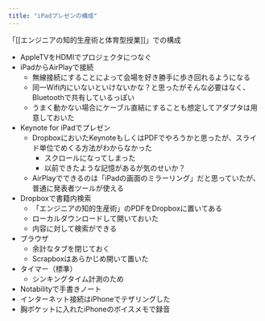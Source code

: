 ```yaml
---
title: "iPadプレゼンの構成"
---
```


「[[エンジニアの知的生産術と体育型授業]]」での構成
- AppleTVをHDMIでプロジェクタにつなぐ
- iPadからAirPlayで接続
    - 無線接続にすることによって会場を好き勝手に歩き回れるようになる
    - 同一Wifi内にいないといけないかな？と思ったがそんな必要はなく、Bluetoothで共有しているっぽい
    - うまく動かない場合にケーブル直結にすることも想定してアダプタは用意しておいた
- Keynote for iPadでプレゼン
    - DropboxにおいたKeynoteもしくはPDFでやろうかと思ったが、スライド単位でめくる方法がわからなかった
        - スクロールになってしまった
        - 以前できたような記憶があるが気のせいか？
    - AirPlayでできるのは「iPadの画面のミラーリング」だと思っていたが、普通に発表者ツールが使える
- Dropboxで書籍内検索
    - 「エンジニアの知的生産術」のPDFをDropboxに置いてある
    - ローカルダウンロードして開いておいた
    - 内容に対して検索ができる
- ブラウザ
    - 余計なタブを閉じておく
    - Scrapboxはあらかじめ開いて置いた
- タイマー（標準）
    - シンキングタイム計測のため
- Notabilityで手書きノート
- インターネット接続はiPhoneでテザリングした
- 胸ポケットに入れたiPhoneのボイスメモで録音
